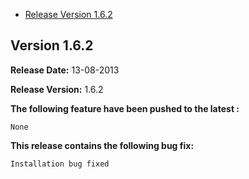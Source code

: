* [Release Version 1.6.2](https://github.com/shephertz/App42_ANDROID_SDK/blob/master/Change_Log.md#version-162)


## Version 1.6.2

**Release Date:** 13-08-2013

**Release Version:** 1.6.2

**The following feature have been pushed to the latest :**

```
None
```

**This release contains the following bug fix:**

```
Installation bug fixed
```
